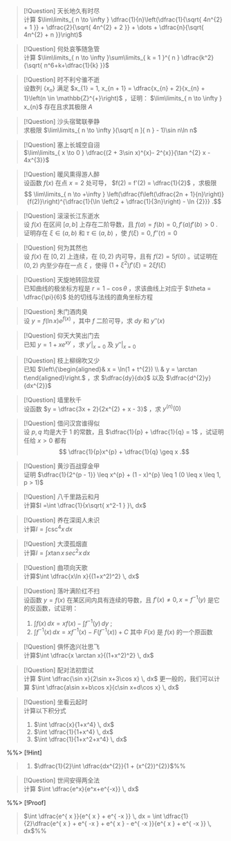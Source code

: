 > [!Question] 天长地久有时尽  
> 计算 $\lim\limits_{ n \to \infty } \dfrac{1}{n}\left(\dfrac{1}{\sqrt{ 4n^{2} + 1 }} + \dfrac{2}{\sqrt{ 4n^{2} + 2 }} + \dots + \dfrac{n}{\sqrt{ 4n^{2} + n }}\right)$



>[!Question] 何处哀筝随急管  
>计算 $\lim\limits_{ n \to \infty }\sum\limits_{ k = 1 }^{ n } \dfrac{k^2}{\sqrt{ n^6+k+\dfrac{1}{k} }}$



> [!Question] 时不利兮骓不逝  
> 设数列 $\{x_{n}\}$ 满足 $x_{1} = 1, x_{n + 1} = \dfrac{x_{n} + 2}{x_{n} + 1}\left(n \in \mathbb{Z}^{+}\right)$ ，证明： $\lim\limits_{ n \to \infty } x_{n}$ 存在且求其极限 $A$



>[!Question] 沙头宿鹭联拳静  
>求极限 $\lim\limits_{ n \to \infty }(\sqrt[ n ]{ n } - 1)\sin n\ln n$



> [!Question] 塞上长城空自诩  
> $\lim\limits_{ x \to 0 } \dfrac{(2 + 3\sin x)^{x}-  2^{x}}{\tan ^{2} x - 4x^{3}}$



> [!Question] 暖风熏得游人醉  
> 设函数 $f(x)$ 在点 $x = 2$ 处可导， $f(2) = f'(2) = \dfrac{1}{2}$ ，求极限 
> $$
\lim\limits_{ n \to +\infty } \left(\dfrac{f\left(\dfrac{2n + 1}{n}\right)}{f(2)}\right)^{\dfrac{1}{\ln \left(2 + \dfrac{1}{3n}\right) - \ln {2}}} 
.$$



> [!Question] 滚滚长江东逝水  
> 设 $f(x)$ 在区间 $[a, b]$ 上存在二阶导数，且 $f(a) = f(b) = 0, f'(a)f'(b) > 0$ . 证明存在 $\xi \in (a, b)$ 和 $\tau \in (a, b)$ ，使 $f(\xi) = 0, f''(\tau) = 0$



> [!Question] 何为其然也  
> 设 $f(x)$ 在 $[0, 2]$ 上连续，在 $(0, 2)$ 内可导，且有 $f(2) = 5f(0)$ 。试证明在 $(0, 2)$ 内至少存在一点 $\xi$ ，使得 $(1 + \xi^{2})f'(\xi) = 2\xi f(\xi)$



> [!Question] 天旋地转回龙驭  
> 已知曲线的极坐标方程是 $r = 1 - \cos\theta$ ，求该曲线上对应于 $\theta = \dfrac{\pi}{6}$ 处的切线与法线的直角坐标方程



 > [!Question] 朱门酒肉臭  
 > 设 $y = f(\ln x)e^{f(x)}$ ，其中 $f$ 二阶可导，求 $dy$ 和 $y''(x)$
 


 > [!Question] 仰天大笑出门去  
 > 已知 $y = 1 + xe^{ xy }$ ，求 $y'|_{x = 0}$ 及 $y''|_{x = 0}$
 


> [!Question] 枝上柳绵吹又少  
> 已知 $\left\{\begin{aligned}& x = \ln(1 + t^{2}) \\ & y = \arctan t\end{aligned}\right.$ ，求 $\dfrac{dy}{dx}$ 以及 $\dfrac{d^{2}y}{dx^{2}}$



> [!Question] 墙里秋千  
> 设函数 $y = \dfrac{3x + 2}{2x^{2} + x - 3}$ ，求 $y^{(n)}(0)$



> [!Question] 借问汉宫谁得似  
> 设 $p, q$ 均是大于 $1$ 的常数，且 $\dfrac{1}{p} + \dfrac{1}{q} = 1$ ，试证明任给 $x > 0$ 都有
> $$
\dfrac{1}{p}x^{p} + \dfrac{1}{q} \geq x
.$$



> [!Question] 黄沙百战穿金甲  
> 证明 $\dfrac{1}{2^{p - 1}} \leq x^{p} + (1 - x)^{p} \leq 1 (0 \leq x \leq 1, p > 1)$ 



>[!Question] 八千里路云和月  
>计算$I =\int \dfrac{1}{x\sqrt{ x^2-1 } }\, dx$



>[!Question] 养在深闺人未识  
>计算$I=\int \csc^4x \, dx$



>[!Question] 大漠孤烟直  
>计算$I=\int x\tan x \, sec^2x \, dx$



>[!Question] 曲项向天歌  
>计算$\int \dfrac{x\ln x}{(1+x^2)^2} \, dx$



> [!Question] 落叶满阶红不扫  
> 设函数 $y = f(x)$ 在某区间内具有连续的导数，且 $f'(x) \neq 0, x = f^{-1}(y)$ 是它的反函数，试证明：
> 1. $\int f(x) \, dx = xf(x) - \int f^{-1}(y) \, dy$ ;
> 2. $\int f^{-1}(x) \, dx = xf^{-1}(x) - F(f^{-1}(x)) + C$
> 其中 $F(x)$ 是 $f(x)$ 的一个原函数



>[!Question] 俱怀逸兴壮思飞  
>计算$\int \dfrac{x \arctan x}{(1+x^2)^2} \, dx$



>[!Question] 配对法初尝试  
>计算 $\int \dfrac{\sin x}{2\sin x+3\cos x} \, dx$
>更一般的，我们可以计算
>$\int \dfrac{a\sin x+b\cos x}{c\sin x+d\cos x} \, dx$



>[!Question] 坐看云起时  
>计算以下积分式
>1. $\int \dfrac{x}{1+x^4} \, dx$
>2. $\int \dfrac{1}{1+x^4} \, dx$
>3. $\int \dfrac{1}{1+x^2+x^4} \, dx$

%%> [!Hint]  
> 1. $\dfrac{1}{2}\int \dfrac{dx^{2}}{1 + (x^{2})^{2}}$%%


>[!Question] 世间安得两全法  
>计算 $\int \dfrac{e^x}{e^x+e^{-x}} \, dx$

%%> [!Proof]  
> $\int \dfrac{e^{ x }}{e^{ x } + e^{ -x }} \, dx = \int \dfrac{1}{2}\dfrac{e^{ x } + e^{ -x } + e^{ x } - e^{ -x }}{e^{ x } + e^{ -x }} \, dx$%%


